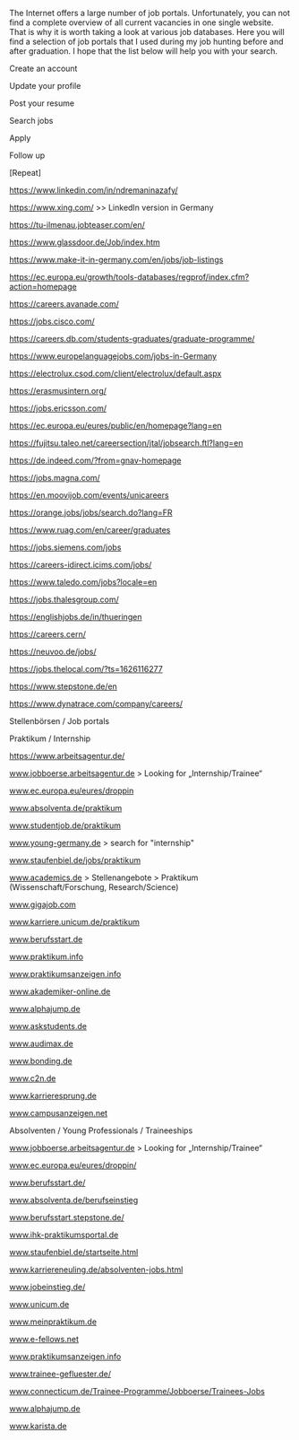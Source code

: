 The Internet offers a large number of job portals. Unfortunately, you can not find a complete overview of all current vacancies in one single website. That is why it is worth taking a look at various job databases. Here you will find a selection of job portals that I used during my job hunting before and after graduation. I hope that the list below will help you with your search.



Create an account

Update your profile 

Post your resume 

Search jobs 

Apply 

Follow up

[Repeat]



https://www.linkedin.com/in/ndremaninazafy/

https://www.xing.com/ >> LinkedIn version in Germany

https://tu-ilmenau.jobteaser.com/en/

https://www.glassdoor.de/Job/index.htm

https://www.make-it-in-germany.com/en/jobs/job-listings

https://ec.europa.eu/growth/tools-databases/regprof/index.cfm?action=homepage

https://careers.avanade.com/

https://jobs.cisco.com/

https://careers.db.com/students-graduates/graduate-programme/

https://www.europelanguagejobs.com/jobs-in-Germany

https://electrolux.csod.com/client/electrolux/default.aspx

https://erasmusintern.org/

https://jobs.ericsson.com/

https://ec.europa.eu/eures/public/en/homepage?lang=en

https://fujitsu.taleo.net/careersection/jtal/jobsearch.ftl?lang=en

https://de.indeed.com/?from=gnav-homepage

https://jobs.magna.com/

https://en.moovijob.com/events/unicareers

https://orange.jobs/jobs/search.do?lang=FR

https://www.ruag.com/en/career/graduates

https://jobs.siemens.com/jobs

https://careers-idirect.icims.com/jobs/

https://www.taledo.com/jobs?locale=en

https://jobs.thalesgroup.com/

https://englishjobs.de/in/thueringen

https://careers.cern/

https://neuvoo.de/jobs/

https://jobs.thelocal.com/?ts=1626116277

https://www.stepstone.de/en

https://www.dynatrace.com/company/careers/





Stellenbörsen / Job portals

Praktikum / Internship

https://www.arbeitsagentur.de/ 

www.jobboerse.arbeitsagentur.de  > Looking for „Internship/Trainee“

www.ec.europa.eu/eures/droppin 

www.absolventa.de/praktikum 

www.studentjob.de/praktikum 

www.young-germany.de  > search for "internship"

www.staufenbiel.de/jobs/praktikum 

www.academics.de  > Stellenangebote > Praktikum (Wissenschaft/Forschung, Research/Science)

www.gigajob.com 

www.karriere.unicum.de/praktikum 

www.berufsstart.de 

www.praktikum.info 

www.praktikumsanzeigen.info 

www.akademiker-online.de 

www.alphajump.de 

www.askstudents.de 

www.audimax.de 

www.bonding.de 

www.c2n.de 

www.karrieresprung.de 

www.campusanzeigen.net 



Absolventen / Young Professionals / Traineeships

www.jobboerse.arbeitsagentur.de  > Looking for „Internship/Trainee“

www.ec.europa.eu/eures/droppin/ 

www.berufsstart.de/ 

www.absolventa.de/berufseinstieg 

www.berufsstart.stepstone.de/ 

www.ihk-praktikumsportal.de 

www.staufenbiel.de/startseite.html 

www.karriereneuling.de/absolventen-jobs.html 

www.jobeinstieg.de/ 

www.unicum.de 

www.meinpraktikum.de 

www.e-fellows.net 

www.praktikumsanzeigen.info 

www.trainee-gefluester.de/ 

www.connecticum.de/Trainee-Programme/Jobboerse/Trainees-Jobs 

www.alphajump.de 

www.karista.de 

